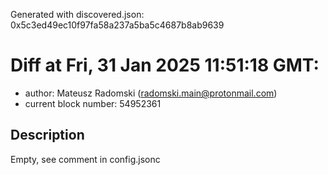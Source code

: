 Generated with discovered.json: 0x5c3ed49ec10f97fa58a237a5ba5c4687b8ab9639

# Diff at Fri, 31 Jan 2025 11:51:18 GMT:

- author: Mateusz Radomski (<radomski.main@protonmail.com>)
- current block number: 54952361

## Description

Empty, see comment in config.jsonc
